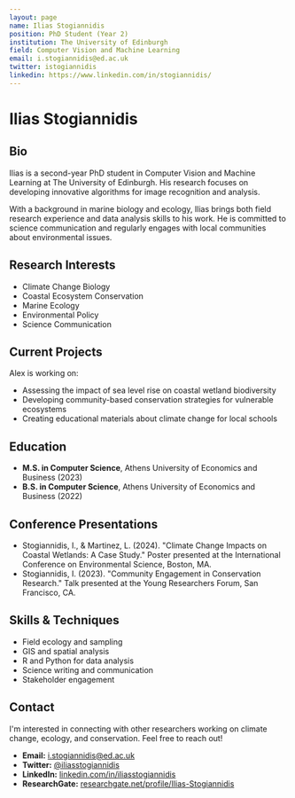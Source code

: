 ```yaml
---
layout: page
name: Ilias Stogiannidis
position: PhD Student (Year 2)
institution: The University of Edinburgh
field: Computer Vision and Machine Learning
email: i.stogiannidis@ed.ac.uk
twitter: istogiannidis
linkedin: https://www.linkedin.com/in/stogiannidis/
---
```


# Ilias Stogiannidis

## Bio

Ilias is a second-year PhD student in Computer Vision and Machine Learning at The University of Edinburgh. His research focuses on developing innovative algorithms for image recognition and analysis.

With a background in marine biology and ecology, Ilias brings both field research experience and data analysis skills to his work. He is committed to science communication and regularly engages with local communities about environmental issues.

## Research Interests

- Climate Change Biology
- Coastal Ecosystem Conservation
- Marine Ecology
- Environmental Policy
- Science Communication

## Current Projects

Alex is working on:
- Assessing the impact of sea level rise on coastal wetland biodiversity
- Developing community-based conservation strategies for vulnerable ecosystems
- Creating educational materials about climate change for local schools

## Education

- **M.S. in Computer Science**, Athens University of Economics and Business (2023)
- **B.S. in Computer Science**, Athens University of Economics and Business (2022)

## Conference Presentations

- Stogiannidis, I., & Martinez, L. (2024). "Climate Change Impacts on Coastal Wetlands: A Case Study." Poster presented at the International Conference on Environmental Science, Boston, MA.
- Stogiannidis, I. (2023). "Community Engagement in Conservation Research." Talk presented at the Young Researchers Forum, San Francisco, CA.

## Skills & Techniques

- Field ecology and sampling
- GIS and spatial analysis
- R and Python for data analysis
- Science writing and communication
- Stakeholder engagement

## Contact

I'm interested in connecting with other researchers working on climate change, ecology, and conservation. Feel free to reach out!

- **Email:** i.stogiannidis@ed.ac.uk
- **Twitter:** [@iliasstogiannidis](https://twitter.com/iliasstogiannidis)
- **LinkedIn:** [linkedin.com/in/iliasstogiannidis](https://linkedin.com/in/iliasstogiannidis)
- **ResearchGate:** [researchgate.net/profile/Ilias-Stogiannidis](https://researchgate.net/profile/Ilias-Stogiannidis)
